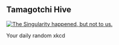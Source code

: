 ## Tamagotchi Hive
[![The Singularity happened, but not to us.](https://imgs.xkcd.com/comics/tamagotchi_hive.png)](https://xkcd.com/1546/ "The Singularity happened, but not to us.")

Your daily random xkcd
